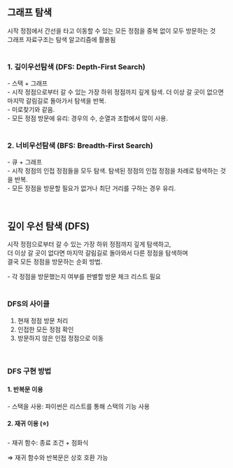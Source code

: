 ## 그래프 탐색  
시작 정점에서 간선을 타고 이동할 수 있는 모든 정점을 중복 없이 모두 방문하는 것  
그래프 자료구조는 탐색 알고리즘에 활용됨  
<br>

### 1. 깊이우선탐색 (DFS: Depth-First Search)  
\- 스택 + 그래프  
\- 시작 정점으로부터 갈 수 있는 가장 하위 정점까지 깊게 탐색. 더 이상 갈 곳이 없으면 마지막 갈림길로 돌아가서 탐색을 반복.  
\- 미로찾기와 같음.  
\- 모든 정점 방문에 유리: 경우의 수, 순열과 조합에서 많이 사용.  
<br>
### 2. 너비우선탐색 (BFS: Breadth-First Search)  
\- 큐 + 그래프  
\- 시작 정점의 인접 정점들을 모두 탐색. 탐색된 정점의 인접 정점을 차례로 탐색하는 것을 반복.  
\- 모든 장점을 방문할 필요가 없거나 최단 거리를 구하는 경우 유리.  

<br>

## 깊이 우선 탐색 (DFS)
시작 정점으로부터 갈 수 있는 가장 하위 정점까지 깊게 탐색하고,  
더 이상 갈 곳이 없다면 마지막 갈림길로 돌아와서 다른 정점을 탐색하며  
결국 모든 정점을 방문하는 순회 방법.  

\- 각 정점을 방문했는지 여부를 판별할 방문 체크 리스트 필요  
<br>

### DFS의 사이클
1. 현재 정점 방문 처리  
2. 인접한 모든 정점 확인  
3. 방문하지 않은 인접 정점으로 이동  
<br>

### DFS 구현 방법
#### 1. 반복문 이용  
\- 스택을 사용: 파이썬은 리스트를 통해 스택의 기능 사용  
#### 2. 재귀 이용 (⭐)   
\- 재귀 함수: 종료 조건 + 점화식  

⇒ 재귀 함수와 반복문은 상호 호환 가능
